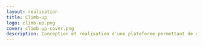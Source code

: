 ```yaml
---
layout: realisation
title: Climb-up
logo: climb-up.png
cover: climb-up-cover.png
description: Conception et réalisation d'une plateforme permettant de gérer des salles d'escalade. Déploiement sur plus de 10 salles en France.
---
```

